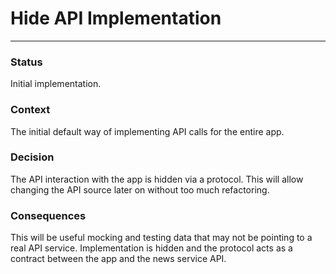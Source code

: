 #  Hide API Implementation
---

### Status
Initial implementation.

### Context
The initial default way of implementing API calls for the entire app.

### Decision
The API interaction with the app is hidden via a protocol. This will allow changing the API source later on without too much refactoring. 

### Consequences
This will be useful mocking and testing data that may not be pointing to a real API service. Implementation is hidden and the protocol acts as a contract between the app and the news service API.
